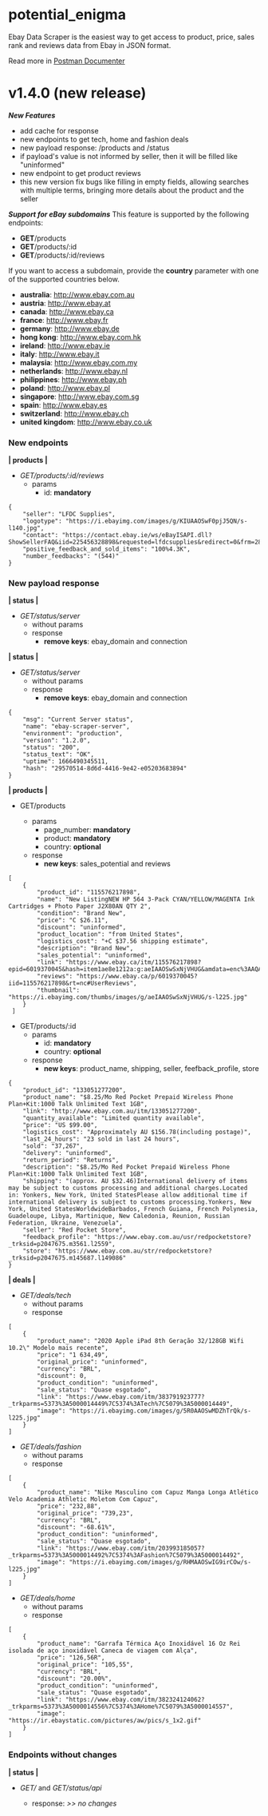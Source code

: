 # potential_enigma

Ebay Data Scraper is the easiest way to get access to product, price, sales rank and reviews data from Ebay in JSON format.

Read more in [Postman Documenter](https://documenter.getpostman.com/view/4547078/2s84LStAFX)

# v1.4.0 (new release)

**_New Features_**

-   add cache for response
-   new endpoints to get tech, home and fashion deals
-   new payload response: /products and /status
-   if payload's value is not informed by seller, then it will be filled like "uninformed"
-   new endpoint to get product reviews
-   this new version fix bugs like filling in empty fields, allowing searches with multiple terms, bringing more details about the product and the seller

**_Support for eBay subdomains_**
This feature is supported by the following endpoints:

-   **GET**/products
-   **GET**/products/:id
-   **GET**/products/:id/reviews

If you want to access a subdomain, provide the **country** parameter with one of the supported countries below.

-   **australia**: http://www.ebay.com.au
-   **austria**: http://www.ebay.at
-   **canada**: http://www.ebay.ca
-   **france**: http://www.ebay.fr
-   **germany**: http://www.ebay.de
-   **hong kong**: http://www.ebay.com.hk
-   **ireland**: http://www.ebay.ie
-   **italy**: http://www.ebay.it
-   **malaysia**: http://www.ebay.com.my
-   **netherlands**: http://www.ebay.nl
-   **philippines**: http://www.ebay.ph
-   **poland**: http://www.ebay.pl
-   **singapore**: http://www.ebay.com.sg
-   **spain**: http://www.ebay.es
-   **switzerland**: http://www.ebay.ch
-   **united kingdom**: http://www.ebay.co.uk

### New endpoints

**| products |**

-   _GET/products/:id/reviews_
    -   params
        -   id: **mandatory**

```
{
    "seller": "LFDC Supplies",
    "logotype": "https://i.ebayimg.com/images/g/KIUAAOSwF0pjJ5QN/s-l140.jpg",
    "contact": "https://contact.ebay.ie/ws/eBayISAPI.dll?ShowSellerFAQ&iid=225456328898&requested=lfdcsupplies&redirect=0&frm=284&rt=nc&ssPageName=PageSellerM2MFAQ_VI&_trksid=p2047675.m145687.l149087",
    "positive_feedback_and_sold_items": "100%4.3K",
    "number_feedbacks": "(544)"
}
```

### New payload response

**| status |**

-   _GET/status/server_
    -   without params
    -   response
        -   **remove keys**: ebay_domain and connection

**| status |**

-   _GET/status/server_
    -   without params
    -   response
        -   **remove keys**: ebay_domain and connection

```
{
    "msg": "Current Server status",
    "name": "ebay-scraper-server",
    "environment": "production",
    "version": "1.2.0",
    "status": "200",
    "status_text": "OK",
    "uptime": 1666490345511,
    "hash": "29570514-8d6d-4416-9e42-e05203683894"
}
```

**| products |**

-   GET/products

    -   params
        -   page_number: **mandatory**
        -   product: **mandatory**
        -   country: **optional**
    -   response
        -   **new keys**: sales_potential and reviews

```
[
    {
        "product_id": "115576217898",
        "name": "New ListingNEW HP 564 3-Pack CYAN/YELLOW/MAGENTA Ink Cartridges + Photo Paper J2X80AN QTY 2",
        "condition": "Brand New",
        "price": "C $26.11",
        "discount": "uninformed",
        "product_location": "from United States",
        "logistics_cost": "+C $37.56 shipping estimate",
        "description": "Brand New",
        "sales_potential": "uninformed",
        "link": "https://www.ebay.ca/itm/115576217898?epid=6019370045&hash=item1ae8e1212a:g:aeIAAOSwSxNjVHUG&amdata=enc%3AAQAHAAAA4KBFkkcuHmN7YPLlgNa7crSHDtCOIqG3j0cLesS71a%2F3s%2FbH%2B6I7ZGPkfiwcKLtDx40N7u5INZuvWc8xH2sy0IfVpJVWt4zdAN%2BSS2VI5wNyP1bCbaa%2FFYxlnNRttXGirPl%2B5EdQ8f5T1PFdRZ7FAau2HHx6RCSsAG2tbbO12fyln34LlmEVOcJzVM7nywncTapPxy5uRxZimVc6hSzamWLyp3FM9xl0QheRtHdyfWk8oZxsMFVCsLINdHzDMBEg8EqVMCdSEFRI56q1SER9Fop7swpobxpUx7s1pYVFy9hZ%7Ctkp%3ABk9SR5aly7CAYQ",
        "reviews": "https://www.ebay.ca/p/6019370045?iid=115576217898&rt=nc#UserReviews",
        "thumbnail": "https://i.ebayimg.com/thumbs/images/g/aeIAAOSwSxNjVHUG/s-l225.jpg"
    }
 ]
```

-   GET/products/:id
    -   params
        -   id: **mandatory**
        -   country: **optional**
    -   response
        -   **new keys**: product_name, shipping, seller, feefback_profile, store

```
{
    "product_id": "133051277200",
    "product_name": "$8.25/Mo Red Pocket Prepaid Wireless Phone Plan+Kit:1000 Talk Unlimited Text 1GB",
    "link": "http://www.ebay.com.au/itm/133051277200",
    "quantity_available": "Limited quantity available",
    "price": "US $99.00",
    "logistics_cost": "Approximately AU $156.78(including postage)",
    "last_24_hours": "23 sold in last 24 hours",
    "sold": "37,267",
    "delivery": "uninformed",
    "return_period": "Returns",
    "description": "$8.25/Mo Red Pocket Prepaid Wireless Phone Plan+Kit:1000 Talk Unlimited Text 1GB",
    "shipping": "(approx. AU $32.46)International delivery of items may be subject to customs processing and additional charges.Located in: Yonkers, New York, United StatesPlease allow additional time if international delivery is subject to customs processing.Yonkers, New York, United StatesWorldwideBarbados, French Guiana, French Polynesia, Guadeloupe, Libya, Martinique, New Caledonia, Reunion, Russian Federation, Ukraine, Venezuela",
    "seller": "Red Pocket Store",
    "feedback_profile": "https://www.ebay.com.au/usr/redpocketstore?_trksid=p2047675.m3561.l2559",
    "store": "https://www.ebay.com.au/str/redpocketstore?_trksid=p2047675.m145687.l149086"
}
```

**| deals |**

-   _GET/deals/tech_
    -   without params
    -   response

```
[
    {
        "product_name": "2020 Apple iPad 8th Geração 32/128GB Wifi 10.2\" Modelo mais recente",
        "price": "1 634,49",
        "original_price": "uninformed",
        "currency": "BRL",
        "discount": 0,
        "product_condition": "uninformed",
        "sale_status": "Quase esgotado",
        "link": "https://www.ebay.com/itm/383791923777?_trkparms=5373%3A5000014449%7C5374%3ATech%7C5079%3A5000014449",
        "image": "https://i.ebayimg.com/images/g/5R0AAOSwMDZhTrQk/s-l225.jpg"
    }
]
```

-   _GET/deals/fashion_
    -   without params
    -   response

```
[
    {
        "product_name": "Nike Masculino com Capuz Manga Longa Atlético Velo Academia Athletic Moletom Com Capuz",
        "price": "232,88",
        "original_price": "739,23",
        "currency": "BRL",
        "discount": "-68.61%",
        "product_condition": "uninformed",
        "sale_status": "Quase esgotado",
        "link": "https://www.ebay.com/itm/203993185057?_trkparms=5373%3A5000014492%7C5374%3AFashion%7C5079%3A5000014492",
        "image": "https://i.ebayimg.com/images/g/RHMAAOSwIG9irCOw/s-l225.jpg"
    }
]
```

-   _GET/deals/home_
    -   without params
    -   response

```
[
    {
        "product_name": "Garrafa Térmica Aço Inoxidável 16 Oz Rei isolada de aço inoxidável Caneca de viagem com Alça",
        "price": "126,56R",
        "original_price": "105,55",
        "currency": "BRL",
        "discount": "20.00%",
        "product_condition": "uninformed",
        "sale_status": "Quase esgotado",
        "link": "https://www.ebay.com/itm/382324124062?_trkparms=5373%3A5000014556%7C5374%3AHome%7C5079%3A5000014557",
        "image": "https://ir.ebaystatic.com/pictures/aw/pics/s_1x2.gif"
    }
]
```

### Endpoints without changes

**| status |**

-   _GET/_ and _GET/status/api_

    -   response: _>> no changes_
